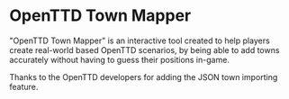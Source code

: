 # OpenTTD Town Mapper

"OpenTTD Town Mapper" is an interactive tool created to help players create real-world based OpenTTD scenarios, by being able to add towns accurately without having to guess their positions in-game.

Thanks to the OpenTTD developers for adding the JSON town importing feature.